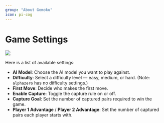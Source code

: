 ```yaml
---
group: "About Gomoku"
icon: pi-cog
---
```


# Game Settings

<img src="/images/settings.png" class="border-2 border-black rounded-lg" />

Here is a list of available settings:

- **AI Model**: Choose the AI model you want to play against.
- **Difficulty**: Select a difficulty level — easy, medium, or hard. (Note: `alphazero` has no difficulty settings.)
- **First Move**: Decide who makes the first move.
- **Enable Capture**: Toggle the capture rule on or off.
- **Capture Goal**: Set the number of captured pairs required to win the game.
- **Player 1 Advantage** / **Player 2 Advantage**: Set the number of captured pairs each player starts with.
